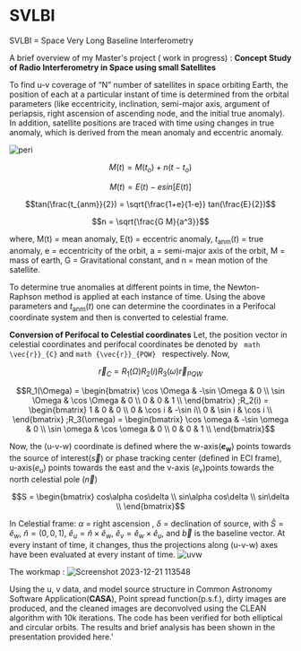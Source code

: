 # SVLBI

SVLBI = Space Very Long Baseline Interferometry

A brief overview of my Master's project ( work in progress) :  **Concept Study of Radio Interferometry in Space using small Satellites**

To find u-v coverage of “N” number of satellites in space orbiting Earth, the position of each at
a particular instant of time is determined from the orbital parameters (like eccentricity, inclination,
semi-major axis, argument of periapsis, right ascension of ascending node, and the initial true
anomaly). In addition, satellite positions are traced with time using changes in true anomaly, which
is derived from the mean anomaly and eccentric anomaly.

![peri](https://github.com/Tiasha-26/SVLBI/assets/139108601/c55c541c-5ef6-41cf-89a2-b30a61d6dd92)

```math
M(t) = M(t_o) + n (t-t_o)
```
```math
M(t) = E(t) - e sin[E(t)]
```
```math
tan(\frac{t_{anm}}{2}) = \sqrt{\frac{1+e}{1-e}} tan(\frac{E}{2})
```
```math
n = \sqrt{\frac{G M}{a^3}}
```
where, M(t) = mean anomaly,
E(t) = eccentric anomaly,
$t_{\text{anm}}(t)$ = true anomaly,
e = eccentricity of the orbit,
a = semi-major axis of the orbit,
M = mass of earth,
G = Gravitational constant, and
n = mean motion of the satellite.

To determine true anomalies at different points in time, the Newton-Raphson method is applied at each instance of time.
Using the above parameters and $t_{\text{anm}}(t)$ one can determine the coordinates in a Perifocal coordinate system and then is converted to celestial frame.

**Conversion of Perifocal to Celestial coordinates**
Let, the position vector in celestial coordinates and perifocal coordinates be denoted by ``` math \vec{r}}_{C}``` and ```math {\vec{r}}_{PQW} ```
respectively. Now,
```math
\vec{r}_{C} = R_1(\Omega)R_2(i)R_3(\omega) \vec{r}_{PQW}
```
```math
R_1(\Omega) =
\begin{bmatrix}
\cos \Omega & -\sin \Omega & 0 \\
\sin \Omega & \cos \Omega & 0 \\
0 & 0 & 1 \\    
\end{bmatrix}
;R_2(i) = 
\begin{bmatrix}
1 & 0 & 0 \\
0 & \cos i & -\sin i\\
0 & \sin  i & \cos i \\
\end{bmatrix}
;R_3(\omega) = 
\begin{bmatrix}
\cos \omega & -\sin \omega & 0 \\
\sin \omega & \cos \omega & 0 \\
0 & 0 & 1 \\    
\end{bmatrix}
```
Now, the (u-v-w) coordinate is defined where the w-axis(**$e_{\text{w}}$**) points towards the source of interest($\vec{s}$) or phase tracking center (defined in ECI  frame), u-axis($e_{\text{u}}$) points towards the east and the v-axis ($e_{\text{v}}$)points towards the north celestial pole ($\vec{n}$)
```math
S = \begin{bmatrix}
    cos\alpha cos\delta \\
    sin\alpha cos\delta \\
    sin\delta \\
\end{bmatrix}
```
In Celestial frame: $\alpha$ = right ascension , $\delta$ = declination of source, with $\hat{S}={\hat{e}_w}$, $\hat{n}=(0,0,1)$, ${\hat{e}_u}=\hat{n}\times {\hat{e}_w}$, ${\hat{e}_v}={\hat{e}_w}\times{\hat{e}_u}$, and $\vec{b}$ is the baseline vector. At every instant of time, it changes, thus the projections along (u-v-w) axes have been evaluated at every instant of time.
 ![uvw](https://github.com/Tiasha-26/SVLBI/assets/139108601/79b95072-e630-4d80-b1ea-42f5a8eafe4b)

The workmap :
![Screenshot 2023-12-21 113548](https://github.com/Tiasha-26/SVLBI/assets/139108601/2a354637-67e4-4403-8be1-f79ad2eb86d8)


Using the u, v data, and model source structure in Common Astronomy Software Application(**CASA**), Point spread function(p.s.f.), dirty images are produced, and the cleaned images are deconvolved using the CLEAN algorithm with 10k iterations.
The code has been verified for both elliptical and circular orbits. 
The results and brief analysis has been shown in the presentation provided here.'
